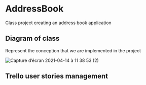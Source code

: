 # AddressBook
Class project creating an address book application

## Diagram of class
Represent the conception that we are implemented in the project

![Capture d’écran 2021-04-14 à 11 38 53 (2)](https://user-images.githubusercontent.com/9609106/114750882-7a39f680-9d22-11eb-9e1a-b8a175478956.png)

## Trello user stories management


